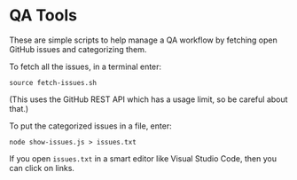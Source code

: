 # QA Tools

These are simple scripts to help manage a QA workflow by fetching open GitHub
issues and categorizing them.

To fetch all the issues, in a terminal enter:

    source fetch-issues.sh

(This uses the GitHub REST API which has a usage limit, so be careful about that.)

To put the categorized issues in a file, enter:

    node show-issues.js > issues.txt

If you open `issues.txt` in a smart editor like Visual Studio Code, then you can click on links.
